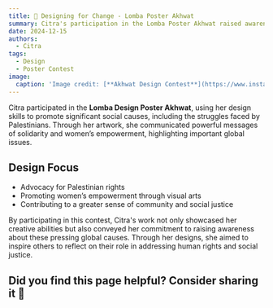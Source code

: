 ```yaml
---
title: 🧠 Designing for Change - Lomba Poster Akhwat  
summary: Citra's participation in the Lomba Poster Akhwat raised awareness about global causes like Palestinian rights through creative design. 
date: 2024-12-15
authors:
  - Citra
tags:
  - Design  
  - Poster Contest 
image:
  caption: 'Image credit: [**Akhwat Design Contest**](https://www.instagram.com/bemstdiisj.putri/)'
---
```


Citra participated in the **Lomba Design Poster Akhwat**, using her design skills to promote significant social causes, including the struggles faced by Palestinians. Through her artwork, she communicated powerful messages of solidarity and women’s empowerment, highlighting important global issues.

## Design Focus
- Advocacy for Palestinian rights  
- Promoting women’s empowerment through visual arts  
- Contributing to a greater sense of community and social justice

By participating in this contest, Citra's work not only showcased her creative abilities but also conveyed her commitment to raising awareness about these pressing global causes. Through her designs, she aimed to inspire others to reflect on their role in addressing human rights and social justice.  

## Did you find this page helpful? Consider sharing it 🙌
